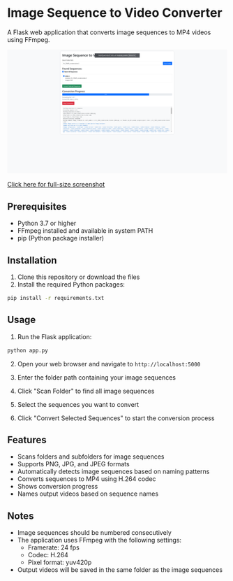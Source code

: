 # Image Sequence to Video Converter

A Flask web application that converts image sequences to MP4 videos using FFmpeg.

<img src="screenshot.png" alt="Application Screenshot" width="600"/>

[Click here for full-size screenshot](screenshot.png)

## Prerequisites

- Python 3.7 or higher
- FFmpeg installed and available in system PATH
- pip (Python package installer)

## Installation

1. Clone this repository or download the files
2. Install the required Python packages:
```bash
pip install -r requirements.txt
```

## Usage

1. Run the Flask application:
```bash
python app.py
```

2. Open your web browser and navigate to `http://localhost:5000`

3. Enter the folder path containing your image sequences

4. Click "Scan Folder" to find all image sequences

5. Select the sequences you want to convert

6. Click "Convert Selected Sequences" to start the conversion process

## Features

- Scans folders and subfolders for image sequences
- Supports PNG, JPG, and JPEG formats
- Automatically detects image sequences based on naming patterns
- Converts sequences to MP4 using H.264 codec
- Shows conversion progress
- Names output videos based on sequence names

## Notes

- Image sequences should be numbered consecutively
- The application uses FFmpeg with the following settings:
  - Framerate: 24 fps
  - Codec: H.264
  - Pixel format: yuv420p
- Output videos will be saved in the same folder as the image sequences 